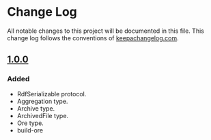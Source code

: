 # Change Log
All notable changes to this project will be documented in this file. This change log follows the conventions
of [keepachangelog.com](http://keepachangelog.com/).

## [1.0.0]
### Added
- RdfSerializable protocol.
- Aggregation type.
- Archive type.
- ArchivedFile type.
- Ore type.
- build-ore

[1.0.0]: https://github.com/your-name/oai-ore/compare/e3198afdbfd66d947e4285b582b80545c7654737...1.0.0
